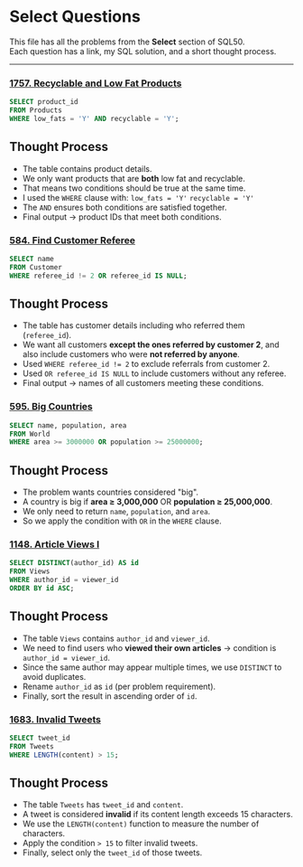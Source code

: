 # Select Questions

This file has all the problems from the **Select** section of SQL50.  
Each question has a link, my SQL solution, and a short thought process.

---

### [1757. Recyclable and Low Fat Products](https://leetcode.com/problems/recyclable-and-low-fat-products/description/?envType=study-plan-v2&envId=top-sql-50)

```sql
SELECT product_id 
FROM Products 
WHERE low_fats = 'Y' AND recyclable = 'Y';
```
## Thought Process
- The table contains product details.
- We only want products that are **both** low fat and recyclable.
- That means two conditions should be true at the same time.
- I used the `WHERE` clause with:
    `low_fats = 'Y'`
    `recyclable = 'Y'`
- The `AND` ensures both conditions are satisfied together.
- Final output → product IDs that meet both conditions.

### [584. Find Customer Referee](https://leetcode.com/problems/find-customer-referee/description/?envType=study-plan-v2&envId=top-sql-50)

```sql
SELECT name 
FROM Customer 
WHERE referee_id != 2 OR referee_id IS NULL;
```
## Thought Process
- The table has customer details including who referred them (`referee_id`).
- We want all customers **except the ones referred by customer 2**, and also include customers who were **not referred by anyone**.
- Used `WHERE referee_id != 2` to exclude referrals from customer 2.
- Used `OR referee_id IS NULL` to include customers without any referee.
- Final output → names of all customers meeting these conditions.

### [595. Big Countries](https://leetcode.com/problems/big-countries/description/?envType=study-plan-v2&envId=top-sql-50)

```sql
SELECT name, population, area 
FROM World 
WHERE area >= 3000000 OR population >= 25000000;
```
## Thought Process
- The problem wants countries considered "big".  
- A country is big if **area ≥ 3,000,000** OR **population ≥ 25,000,000**.  
- We only need to return `name`, `population`, and `area`.  
- So we apply the condition with `OR` in the `WHERE` clause.
  
### [1148. Article Views I](https://leetcode.com/problems/article-views-i/description/?envType=study-plan-v2&envId=top-sql-50)

```sql
SELECT DISTINCT(author_id) AS id 
FROM Views 
WHERE author_id = viewer_id 
ORDER BY id ASC;
```
## Thought Process
- The table `Views` contains `author_id` and `viewer_id`.  
- We need to find users who **viewed their own articles** → condition is `author_id = viewer_id`.  
- Since the same author may appear multiple times, we use `DISTINCT` to avoid duplicates.  
- Rename `author_id` as `id` (per problem requirement).  
- Finally, sort the result in ascending order of `id`.

### [1683. Invalid Tweets](https://leetcode.com/problems/invalid-tweets/description/?envType=study-plan-v2&envId=top-sql-50)

```sql
SELECT tweet_id 
FROM Tweets 
WHERE LENGTH(content) > 15;
```
## Thought Process
- The table `Tweets` has `tweet_id` and `content`.  
- A tweet is considered **invalid** if its content length exceeds 15 characters.  
- We use the `LENGTH(content)` function to measure the number of characters.  
- Apply the condition `> 15` to filter invalid tweets.  
- Finally, select only the `tweet_id` of those tweets.
